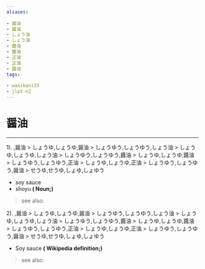 ```yaml
---
aliases:
    
- 醤油
- 醤油
- しょう油
- しょう油
- 醬油
- 醬油
- 正油
- 正油
- 醤油
tags:
    
- wanikani35
- jlpt-n2
---
```


# 醤油
---
1).
,醤油 > しょうゆ,しょうゆ,醤油 > しょうゆう,しょうゆう,しょう油 > しょうゆ,しょうゆ,しょう油 > しょうゆう,しょうゆう,醬油 > しょうゆ,しょうゆ,醬油 > しょうゆう,しょうゆう,正油 > しょうゆ,しょうゆ,正油 > しょうゆう,しょうゆう,醤油 > せうゆ,せうゆ,しょゆ,しょゆう

- soy sauce
- shoyu
**( Noun;)**
> see also: 
            
2).
,醤油 > しょうゆ,しょうゆ,醤油 > しょうゆう,しょうゆう,しょう油 > しょうゆ,しょうゆ,しょう油 > しょうゆう,しょうゆう,醬油 > しょうゆ,しょうゆ,醬油 > しょうゆう,しょうゆう,正油 > しょうゆ,しょうゆ,正油 > しょうゆう,しょうゆう,醤油 > せうゆ,せうゆ,しょゆ,しょゆう

- Soy sauce
**( Wikipedia definition;)**
> see also: 
            